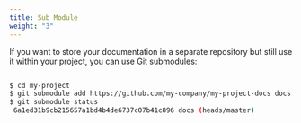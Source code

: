 ```yaml
---
title: Sub Module
weight: "3"
---
```


If you want to store your documentation in a separate repository but still use it within your project, you can use Git submodules:

```bash

$ cd my-project
$ git submodule add https://github.com/my-company/my-project-docs docs
$ git submodule status
 6a1ed31b9cb215657a1bd4b4de6737c07b41c896 docs (heads/master)
```
